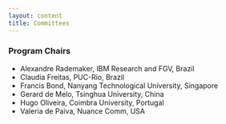 ```yaml
---
layout: content
title: Committees
---
```


### Program Chairs

- Alexandre Rademaker, IBM Research and FGV, Brazil
- Claudia Freitas, PUC-Rio, Brazil
- Francis Bond, Nanyang Technological University, Singapore 
- Gerard de Melo, Tsinghua University, China
- Hugo Oliveira, Coimbra University, Portugal
- Valeria de Paiva, Nuance Comm, USA






